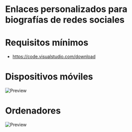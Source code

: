 # Enlaces personalizados para biografías de redes sociales

# Requisitos mínimos
- https://code.visualstudio.com/download

# Dispositivos móviles
![Preview](https://i.imgur.com/AIZAk6O.jpeg)

# Ordenadores
![Preview](https://i.imgur.com/k7T1BpJ.png)

